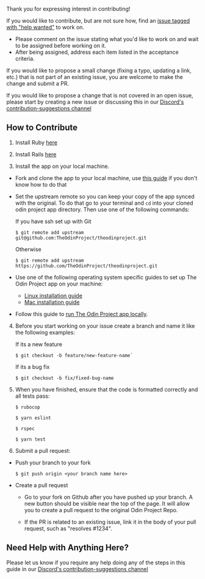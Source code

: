 Thank you for expressing interest in contributing!

If you would like to contribute, but are not sure how, find an [issue tagged with "help wanted"](https://github.com/TheOdinProject/theodinproject/labels/Help%20Wanted) to work on.
* Please comment on the issue stating what you'd like to work on and wait to be assigned before working on it. 
* After being assigned, address each item listed in the acceptance criteria. 

If you would like to propose a small change (fixing a typo, updating a link, etc.) that is not part of an existing issue, you are welcome to make the change and submit a PR.

If you would like to propose a change that is not covered in an open issue, please start by creating a new issue or discussing this in our [Discord's contribution-suggestions channel](https://discordapp.com/channels/505093832157691914/540903304046182425)

## How to Contribute
1. Install Ruby [here](https://www.theodinproject.com/courses/ruby-programming/lessons/installing-ruby-ruby-programming)

2. Install Rails [here](https://www.theodinproject.com/courses/ruby-on-rails/lessons/your-first-rails-application-ruby-on-rails)

3. Install the app on your local machine.

 * Fork and clone the app to your local machine, use [this guide](https://help.github.com/articles/fork-a-repo/) if you don't know how to do that
 * Set the upstream remote so you can keep your copy of the app synced with the original. To do that go to your terminal and `cd` into your cloned odin project app directory. Then use one of the following commands:

    If you have ssh set up with Git
    ```
    $ git remote add upstream git@github.com:TheOdinProject/theodinproject.git
    ```
    Otherwise
    ```
    $ git remote add upstream https://github.com/TheOdinProject/theodinproject.git
    ```

 * Use one of the following operating system specific guides to set up The Odin Project app on your machine:
    * [Linux installation guide](https://github.com/TheOdinProject/theodinproject/wiki/Linux-Installation-Guide)
    * [Mac installation guide](https://github.com/TheOdinProject/theodinproject/wiki/OSX-Installation-Guide)

 * Follow this guide to [run The Odin Project app locally](https://github.com/TheOdinProject/theodinproject/wiki/Running-The-Odin-Project-Locally).

4. Before you start working on your issue create a branch and name it like the following examples:

    If its a new feature
    ```
    $ git checkout -b feature/new-feature-name`
    ```
    If its a bug fix
    ```
    $ git checkout -b fix/fixed-bug-name
    ```

5. When you have finished, ensure that the code is formatted correctly and all tests pass:
 
    ```
    $ rubocop
    ```
 
    ```
    $ yarn eslint
    ```

    ```
    $ rspec
    ```
 
    ```
    $ yarn test
    ```

6. Submit a pull request:

  * Push your branch to your fork
    ```
    $ git push origin <your branch name here>
    ```

  * Create a pull request
    * Go to your fork on Github after you have pushed up your branch. A new button should be visible near the top of the page. It will allow you to create a pull request to the original Odin Project Repo.

    * If the PR is related to an existing issue, link it in the body of your pull request, such as "resolves #1234".

## Need Help with Anything Here?
Please let us know if you require any help doing any of the steps in this guide in our [Discord's contribution-suggestions channel](https://discordapp.com/channels/505093832157691914/540903304046182425)
